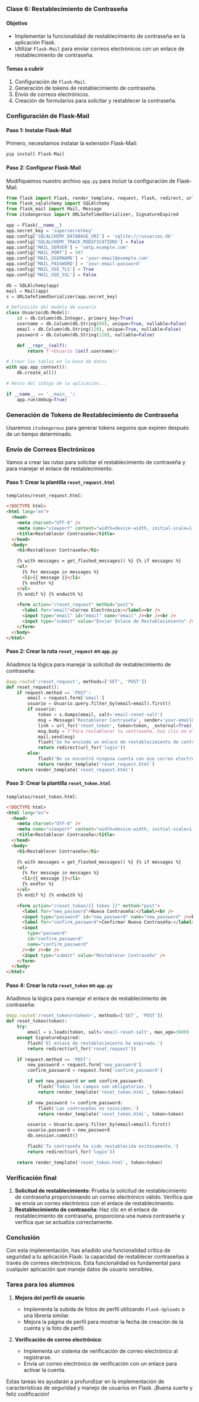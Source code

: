 ### Clase 6: Restablecimiento de Contraseña

#### Objetivo

- Implementar la funcionalidad de restablecimiento de contraseña en la aplicación Flask.
- Utilizar `Flask-Mail` para enviar correos electrónicos con un enlace de restablecimiento de contraseña.

#### Temas a cubrir

1. Configuración de `Flask-Mail`.
2. Generación de tokens de restablecimiento de contraseña.
3. Envío de correos electrónicos.
4. Creación de formularios para solicitar y restablecer la contraseña.

### Configuración de Flask-Mail

#### Paso 1: Instalar Flask-Mail

Primero, necesitamos instalar la extensión Flask-Mail:

```bash
pip install Flask-Mail
```

#### Paso 2: Configurar Flask-Mail

Modifiquemos nuestro archivo `app.py` para incluir la configuración de Flask-Mail.

```python
from flask import Flask, render_template, request, flash, redirect, url_for, session
from flask_sqlalchemy import SQLAlchemy
from flask_mail import Mail, Message
from itsdangerous import URLSafeTimedSerializer, SignatureExpired

app = Flask(__name__)
app.secret_key = 'supersecretkey'
app.config['SQLALCHEMY_DATABASE_URI'] = 'sqlite:///usuarios.db'
app.config['SQLALCHEMY_TRACK_MODIFICATIONS'] = False
app.config['MAIL_SERVER'] = 'smtp.example.com'
app.config['MAIL_PORT'] = 587
app.config['MAIL_USERNAME'] = 'your-email@example.com'
app.config['MAIL_PASSWORD'] = 'your-email-password'
app.config['MAIL_USE_TLS'] = True
app.config['MAIL_USE_SSL'] = False

db = SQLAlchemy(app)
mail = Mail(app)
s = URLSafeTimedSerializer(app.secret_key)

# Definición del modelo de usuario
class Usuario(db.Model):
    id = db.Column(db.Integer, primary_key=True)
    username = db.Column(db.String(80), unique=True, nullable=False)
    email = db.Column(db.String(120), unique=True, nullable=False)
    password = db.Column(db.String(120), nullable=False)

    def __repr__(self):
        return f'<Usuario {self.username}>'

# Crear las tablas en la base de datos
with app.app_context():
    db.create_all()

# Resto del código de la aplicación...

if __name__ == '__main__':
    app.run(debug=True)
```

### Generación de Tokens de Restablecimiento de Contraseña

Usaremos `itsdangerous` para generar tokens seguros que expiren después de un tiempo determinado.

### Envío de Correos Electrónicos

Vamos a crear las rutas para solicitar el restablecimiento de contraseña y para manejar el enlace de restablecimiento.

#### Paso 1: Crear la plantilla `reset_request.html`

`templates/reset_request.html`:

```html
<!DOCTYPE html>
<html lang="en">
  <head>
    <meta charset="UTF-8" />
    <meta name="viewport" content="width=device-width, initial-scale=1.0" />
    <title>Restablecer Contraseña</title>
  </head>
  <body>
    <h1>Restablecer Contraseña</h1>

    {% with messages = get_flashed_messages() %} {% if messages %}
    <ul>
      {% for message in messages %}
      <li>{{ message }}</li>
      {% endfor %}
    </ul>
    {% endif %} {% endwith %}

    <form action="/reset_request" method="post">
      <label for="email">Correo Electrónico:</label><br />
      <input type="email" id="email" name="email" /><br /><br />
      <input type="submit" value="Enviar Enlace de Restablecimiento" />
    </form>
  </body>
</html>
```

#### Paso 2: Crear la ruta `reset_request` en `app.py`

Añadimos la lógica para manejar la solicitud de restablecimiento de contraseña:

```python
@app.route('/reset_request', methods=['GET', 'POST'])
def reset_request():
    if request.method == 'POST':
        email = request.form['email']
        usuario = Usuario.query.filter_by(email=email).first()
        if usuario:
            token = s.dumps(email, salt='email-reset-salt')
            msg = Message('Restablecer Contraseña', sender='your-email@example.com', recipients=[email])
            link = url_for('reset_token', token=token, _external=True)
            msg.body = f'Para restablecer tu contraseña, haz clic en el siguiente enlace: {link}'
            mail.send(msg)
            flash('Se ha enviado un enlace de restablecimiento de contraseña a tu correo electrónico.')
            return redirect(url_for('login'))
        else:
            flash('No se encontró ninguna cuenta con ese correo electrónico.')
            return render_template('reset_request.html')
    return render_template('reset_request.html')
```

#### Paso 3: Crear la plantilla `reset_token.html`

`templates/reset_token.html`:

```html
<!DOCTYPE html>
<html lang="en">
  <head>
    <meta charset="UTF-8" />
    <meta name="viewport" content="width=device-width, initial-scale=1.0" />
    <title>Restablecer Contraseña</title>
  </head>
  <body>
    <h1>Restablecer Contraseña</h1>

    {% with messages = get_flashed_messages() %} {% if messages %}
    <ul>
      {% for message in messages %}
      <li>{{ message }}</li>
      {% endfor %}
    </ul>
    {% endif %} {% endwith %}

    <form action="/reset_token/{{ token }}" method="post">
      <label for="new_password">Nueva Contraseña:</label><br />
      <input type="password" id="new_password" name="new_password" /><br />
      <label for="confirm_password">Confirmar Nueva Contraseña:</label><br />
      <input
        type="password"
        id="confirm_password"
        name="confirm_password"
      /><br /><br />
      <input type="submit" value="Restablecer Contraseña" />
    </form>
  </body>
</html>
```

#### Paso 4: Crear la ruta `reset_token` en `app.py`

Añadimos la lógica para manejar el enlace de restablecimiento de contraseña:

```python
@app.route('/reset_token/<token>', methods=['GET', 'POST'])
def reset_token(token):
    try:
        email = s.loads(token, salt='email-reset-salt', max_age=3600)
    except SignatureExpired:
        flash('El enlace de restablecimiento ha expirado.')
        return redirect(url_for('reset_request'))

    if request.method == 'POST':
        new_password = request.form['new_password']
        confirm_password = request.form['confirm_password']

        if not new_password or not confirm_password:
            flash('Todos los campos son obligatorios.')
            return render_template('reset_token.html', token=token)

        if new_password != confirm_password:
            flash('Las contraseñas no coinciden.')
            return render_template('reset_token.html', token=token)

        usuario = Usuario.query.filter_by(email=email).first()
        usuario.password = new_password
        db.session.commit()

        flash('Tu contraseña ha sido restablecida exitosamente.')
        return redirect(url_for('login'))

    return render_template('reset_token.html', token=token)
```

### Verificación final

1. **Solicitud de restablecimiento**: Prueba la solicitud de restablecimiento de contraseña proporcionando un correo electrónico válido. Verifica que se envía un correo electrónico con el enlace de restablecimiento.
2. **Restablecimiento de contraseña**: Haz clic en el enlace de restablecimiento de contraseña, proporciona una nueva contraseña y verifica que se actualiza correctamente.

### Conclusión

Con esta implementación, has añadido una funcionalidad crítica de seguridad a tu aplicación Flask: la capacidad de restablecer contraseñas a través de correos electrónicos. Esta funcionalidad es fundamental para cualquier aplicación que maneje datos de usuario sensibles.

### Tarea para los alumnos

1. **Mejora del perfil de usuario**:

   - Implementa la subida de fotos de perfil utilizando `Flask-Uploads` o una librería similar.
   - Mejora la página de perfil para mostrar la fecha de creación de la cuenta y la foto de perfil.

2. **Verificación de correo electrónico**:
   - Implementa un sistema de verificación de correo electrónico al registrarse.
   - Envía un correo electrónico de verificación con un enlace para activar la cuenta.

Estas tareas les ayudarán a profundizar en la implementación de características de seguridad y manejo de usuarios en Flask. ¡Buena suerte y feliz codificación!
